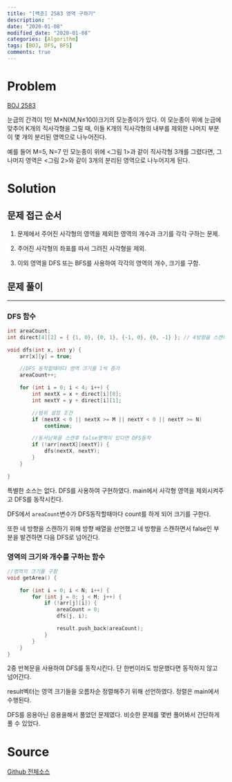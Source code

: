 ```yaml
---
title: "[백준] 2583 영역 구하기"
description: ''
date: "2020-01-08"
modified_date: "2020-01-08"
categories: [Algorithm]
tags: [BOJ, DFS, BFS]
comments: true
---
```


# Problem

[BOJ 2583](https://www.acmicpc.net/problem/2583)

눈금의 간격이 1인 M×N(M,N≤100)크기의 모눈종이가 있다. 이 모눈종이 위에 눈금에 맞추어 K개의 직사각형을 그릴 때, 이들 K개의 직사각형의 내부를 제외한 나머지 부분이 몇 개의 분리된 영역으로 나누어진다.

예를 들어 M=5, N=7 인 모눈종이 위에 <그림 1>과 같이 직사각형 3개를 그렸다면, 그 나머지 영역은 <그림 2>와 같이 3개의 분리된 영역으로 나누어지게 된다.

# Solution

## 문제 접근 순서

1. 문제에서 주어진 사각형의 영역을 제외한 영역의 개수과 크기를 각각 구하는 문제.

2. 주어진 사각형의 좌표를 따서 그려진 사각형을 제외.

3. 이외 영역을 DFS 또는 BFS를 사용하여 각각의 영역의 개수, 크기를 구함.

## 문제 풀이

---

### DFS 함수

```cpp
int areaCount;
int direct[4][2] = { {1, 0}, {0, 1}, {-1, 0}, {0, -1} }; // 4방향을 스캔하기 위한 방향배열

void dfs(int x, int y) {
	arr[x][y] = true;

	//DFS 동작할때마다 영역 크기를 1씩 증가
	areaCount++;

	for (int i = 0; i < 4; i++) {
		int nextX = x + direct[i][0];
		int nextY = y + direct[i][1];

		//범위 설정 조건
		if (nextX < 0 || nextX >= M || nextY < 0 || nextY >= N)
			continue;

		//동서남북을 스캔후 false영역이 있다면 DFS동작
		if (!arr[nextX][nextY]) {
			dfs(nextX, nextY);
		}
	}

}
```

특별한 소스는 없다. DFS를 사용하여 구현하였다. main에서 사각형 영역을 제외시켜주고 DFS를 동작시킨다.

DFS에서 `areaCount`변수가 DFS동작할때마다 count를 하게 되어 크기를 구한다.

또한 네 방향을 스캔하기 위해 방향 배열을 선언했고 네 방향을 스캔하면서 false인 부분을 발견하면 다음 DFS로 넘어간다.

### 영역의 크기와 개수를 구하는 함수

```cpp
//영역의 크기를 구함
void getArea() {

	for (int i = 0; i < N; i++) {
		for (int j = 0; j < M; j++) {
			if (!arr[j][i]) {
				areaCount = 0;
				dfs(j, i);

				result.push_back(areaCount);
			}
		}
	}
}
```

2중 반복문을 사용하여 DFS를 동작시킨다. 단 한번이라도 방문했다면 동작하지 않고 넘어간다.

result벡터는 영역 크기들을 오름차순 정렬해주기 위해 선언하였다. 정렬은 main에서 수행된다.

DFS를 응용아닌 응용을해서 풀었던 문제였다. 비슷한 문제를 몇번 풀어봐서 간단하게 풀 수 있었다.

# Source

[Github 전체소스](https://github.com/MinByeongChan/myMBC/blob/master/Codetest/baekjoon/2583_GetArea.cpp)

